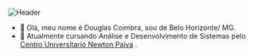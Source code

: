 <div>
<img align="center" alt="Header" src="https://github.com/joaopauloaramuni/joaopauloaramuni/blob/main/90ca25d9-022e-4a73-97df-fcf49082363a.png"/>
</div>

- 👋 Olá, meu nome é Douglas Coimbra, sou de Belo Horizonte/ MG. 
- 👀 Atualmente cursando Análise e Desenvolvimento de Sistemas pelo <a href="https://newtonpaiva.br/" target="_blank">Centro Universitario Newton Paiva</a> .


<!---
DCLaass/DCLaass is a ✨ special ✨ repository because its `README.md` (this file) appears on your GitHub profile.
You can click the Preview link to take a look at your changes.
--->
